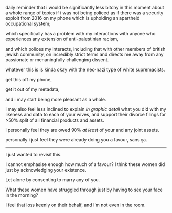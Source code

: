 daily reminder that i would be significantly less bitchy in this moment about a whole range of topics if i was not being policed as if there was a security exploit from 2016 on my phone which is upholding an apartheid occupational system;

which specifically has a problem with my interactions with anyone who experiences any extension of anti-palestinian racism, 

and which polices my interacts, including that with other members of british jewish community, on incredibly strict terms and directs me away from any passionate or menaningfully challenging dissent.  

whatever this is is kinda okay with the neo-nazi type of white supremacists.  

get this off my phone,  

get it out of my metadata,  

and i may start being more pleasant as a whole.  

i may also feel less inclined to explain *in graphic detail* what you did with my likeness and data to each of your wives, and support their divorce filings for >50% split of all financial products and assets.  

i personally feel they are owed 90% *at least* of your and any joint assets.

personally i just feel they were already doing you a favour, sans ça. 

---

I just wanted to revisit this.  

I cannot emphasise enough how much of a favour? I think these women did just by acknowledging your existence.  

Let alone by consenting to marry any of you.  

What these women have struggled through just by having to see your face in the morning?  

I feel that loss keenly on their behalf, and I'm not even in the room.
